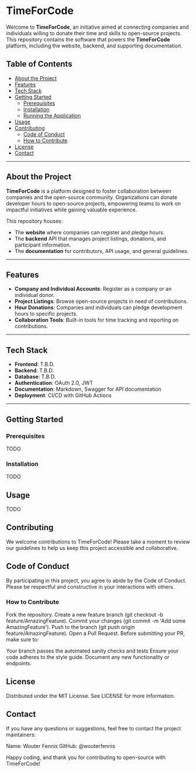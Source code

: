 # TimeForCode

Welcome to **TimeForCode**, an initiative aimed at connecting companies and individuals willing to donate their time and skills to open-source projects. This repository contains the software that powers the **TimeForCode** platform, including the website, backend, and supporting documentation.

## Table of Contents

- [About the Project](#about-the-project)
- [Features](#features)
- [Tech Stack](#tech-stack)
- [Getting Started](#getting-started)
  - [Prerequisites](#prerequisites)
  - [Installation](#installation)
  - [Running the Application](#running-the-application)
- [Usage](#usage)
- [Contributing](#contributing)
  - [Code of Conduct](#code-of-conduct)
  - [How to Contribute](#how-to-contribute)
- [License](#license)
- [Contact](#contact)

---

## About the Project

**TimeForCode** is a platform designed to foster collaboration between companies and the open-source community. Organizations can donate developer hours to open-source projects, empowering teams to work on impactful initiatives while gaining valuable experience.

This repository houses:
- The **website** where companies can register and pledge hours.
- The **backend** API that manages project listings, donations, and participant information.
- The **documentation** for contributors, API usage, and general guidelines.

---

## Features

- **Company and Individual Accounts**: Register as a company or an individual donor.
- **Project Listings**: Browse open-source projects in need of contributions.
- **Hour Donations**: Companies and individuals can pledge development hours to specific projects.
- **Collaboration Tools**: Built-in tools for time tracking and reporting on contributions.

---

## Tech Stack

- **Frontend**: T.B.D.
- **Backend**: T.B.D.
- **Database**: T.B.D.
- **Authentication**: OAuth 2.0, JWT
- **Documentation**: Markdown, Swagger for API documentation
- **Deployment**: CI/CD with GitHub Actions

---

## Getting Started

### Prerequisites

TODO

### Installation

TODO

## Usage

TODO

## Contributing
We welcome contributions to TimeForCode! Please take a moment to review our guidelines to help us keep this project accessible and collaborative.

## Code of Conduct
By participating in this project, you agree to abide by the Code of Conduct. Please be respectful and constructive in your interactions with others.

### How to Contribute
Fork the repository.
Create a new feature branch (git checkout -b feature/AmazingFeature).
Commit your changes (git commit -m 'Add some AmazingFeature').
Push to the branch (git push origin feature/AmazingFeature).
Open a Pull Request.
Before submitting your PR, make sure to:

Your branch passes the automated sanity checks and tests
Ensure your code adheres to the style guide.
Document any new functionality or endpoints.

## License
Distributed under the MIT License. See LICENSE for more information.

## Contact
If you have any questions or suggestions, feel free to contact the project maintainers:

Name: Wouter Fennis
GitHub: @wouterfennis

Happy coding, and thank you for contributing to open-source with TimeForCode!
